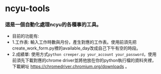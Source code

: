 # ncyu-tools
### 這是一個自動化處理ncyu的各種事的工具。
+ 目前的功能有:
+ 1.工作表: 輸入工作時數與月份，產生對應的工作表。使用前須先把create_work_form.py裡的available_day改成自己下午有空的時段。
+ 2.成績單: 使用方式```python creeper.py your_account your_password```，使用前須先下載對應的chrome driver並將他放在你的python執行檔的資料夾裡，下載網址 https://chromedriver.chromium.org/downloads 。
